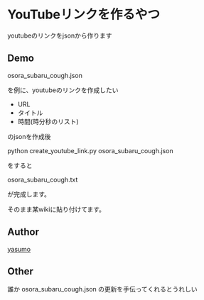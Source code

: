 YouTubeリンクを作るやつ
====
youtubeのリンクをjsonから作ります

## Demo
osora_subaru_cough.json

を例に、youtubeのリンクを作成したい
* URL
* タイトル
* 時間(時分秒のリスト)

のjsonを作成後

python create_youtube_link.py osora_subaru_cough.json

をすると

osora_subaru_cough.txt

が完成します。

そのまま某wikiに貼り付けてます。


## Author

[yasumo](https://twitter.com/yasumo)

## Other
誰か osora_subaru_cough.json の更新を手伝ってくれるとうれしい
